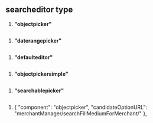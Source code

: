 
## searcheditor type #

1. **"objectpicker"**  
```json

```



1. **"daterangepicker"**  
```json

```



1. **"defaulteditor"**  
```json

```



1. **"objectpickersimple"**  
```json

```



1. **"searchablepicker"**  
```json

```



1.  {
              "component": "objectpicker",
              "candidateOptionURL": "merchantManager/searchFillMediumForMerchant/"
            }, 
```json

```

